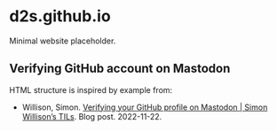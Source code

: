 # d2s.github.io

Minimal website placeholder.

## Verifying GitHub account on Mastodon

HTML structure is inspired by example from:

- Willison, Simon. [Verifying your GitHub profile on Mastodon | Simon Willison’s TILs](https://til.simonwillison.net/mastodon/verifying-github-on-mastodon). Blog post. 2022-11-22.
